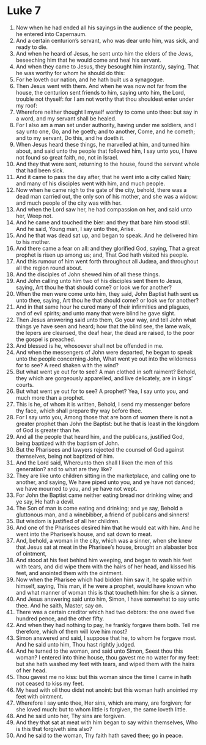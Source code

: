 ﻿# Luke 7
1. Now when he had ended all his sayings in the audience of the people, he entered into Capernaum. 
2. And a certain centurion’s servant, who was dear unto him, was sick, and ready to die. 
3. And when he heard of Jesus, he sent unto him the elders of the Jews, beseeching him that he would come and heal his servant. 
4. And when they came to Jesus, they besought him instantly, saying, That he was worthy for whom he should do this: 
5. For he loveth our nation, and he hath built us a synagogue. 
6. Then Jesus went with them. And when he was now not far from the house, the centurion sent friends to him, saying unto him, the Lord, trouble not thyself: for I am not worthy that thou shouldest enter under my roof: 
7. Wherefore neither thought I myself worthy to come unto thee: but say in a word, and my servant shall be healed. 
8. For I also am a man set under authority, having under me soldiers, and I say unto one, Go, and he goeth; and to another, Come, and he cometh; and to my servant, Do this, and he doeth it. 
9. When Jesus heard these things, he marvelled at him, and turned him about, and said unto the people that followed him, I say unto you, I have not found so great faith, no, not in Israel. 
10. And they that were sent, returning to the house, found the servant whole that had been sick. 
11.  And it came to pass the day after, that he went into a city called Nain; and many of his disciples went with him, and much people. 
12. Now when he came nigh to the gate of the city, behold, there was a dead man carried out, the only son of his mother, and she was a widow: and much people of the city was with her. 
13. And when the Lord saw her, he had compassion on her, and said unto her, Weep not. 
14. And he came and touched the bier: and they that bare him stood still. And he said, Young man, I say unto thee, Arise. 
15. And he that was dead sat up, and began to speak. And he delivered him to his mother. 
16. And there came a fear on all: and they glorified God, saying, That a great prophet is risen up among us; and, That God hath visited his people. 
17. And this rumour of him went forth throughout all Judæa, and throughout all the region round about. 
18. And the disciples of John shewed him of all these things. 
19.  And John calling unto him two of his disciples sent them to Jesus, saying, Art thou he that should come? or look we for another? 
20. When the men were come unto him, they said, John Baptist hath sent us unto thee, saying, Art thou he that should come? or look we for another? 
21. And in that same hour he cured many of their infirmities and plagues, and of evil spirits; and unto many that were blind he gave sight. 
22. Then Jesus answering said unto them, Go your way, and tell John what things ye have seen and heard; how that the blind see, the lame walk, the lepers are cleansed, the deaf hear, the dead are raised, to the poor the gospel is preached. 
23. And blessed is he, whosoever shall not be offended in me. 
24.  And when the messengers of John were departed, he began to speak unto the people concerning John, What went ye out into the wilderness for to see? A reed shaken with the wind? 
25. But what went ye out for to see? A man clothed in soft raiment? Behold, they which are gorgeously apparelled, and live delicately, are in kings’ courts. 
26. But what went ye out for to see? A prophet? Yea, I say unto you, and much more than a prophet. 
27. This is he, of whom it is written, Behold, I send my messenger before thy face, which shall prepare thy way before thee. 
28. For I say unto you, Among those that are born of women there is not a greater prophet than John the Baptist: but he that is least in the kingdom of God is greater than he. 
29. And all the people that heard him, and the publicans, justified God, being baptized with the baptism of John. 
30. But the Pharisees and lawyers rejected the counsel of God against themselves, being not baptized of him. 
31.  And the Lord said, Whereunto then shall I liken the men of this generation? and to what are they like? 
32. They are like unto children sitting in the marketplace, and calling one to another, and saying, We have piped unto you, and ye have not danced; we have mourned to you, and ye have not wept. 
33. For John the Baptist came neither eating bread nor drinking wine; and ye say, He hath a devil. 
34. The Son of man is come eating and drinking; and ye say, Behold a gluttonous man, and a winebibber, a friend of publicans and sinners! 
35. But wisdom is justified of all her children. 
36.  And one of the Pharisees desired him that he would eat with him. And he went into the Pharisee’s house, and sat down to meat. 
37. And, behold, a woman in the city, which was a sinner, when she knew that Jesus sat at meat in the Pharisee’s house, brought an alabaster box of ointment, 
38. And stood at his feet behind him weeping, and began to wash his feet with tears, and did wipe them with the hairs of her head, and kissed his feet, and anointed them with the ointment. 
39. Now when the Pharisee which had bidden him saw it, he spake within himself, saying, This man, if he were a prophet, would have known who and what manner of woman this is that toucheth him: for she is a sinner. 
40. And Jesus answering said unto him, Simon, I have somewhat to say unto thee. And he saith, Master, say on. 
41. There was a certain creditor which had two debtors: the one owed five hundred pence, and the other fifty. 
42. And when they had nothing to pay, he frankly forgave them both. Tell me therefore, which of them will love him most? 
43. Simon answered and said, I suppose that he, to whom he forgave most. And he said unto him, Thou hast rightly judged. 
44. And he turned to the woman, and said unto Simon, Seest thou this woman? I entered into thine house, thou gavest me no water for my feet: but she hath washed my feet with tears, and wiped them with the hairs of her head. 
45. Thou gavest me no kiss: but this woman since the time I came in hath not ceased to kiss my feet. 
46. My head with oil thou didst not anoint: but this woman hath anointed my feet with ointment. 
47. Wherefore I say unto thee, Her sins, which are many, are forgiven; for she loved much: but to whom little is forgiven, the same loveth little. 
48. And he said unto her, Thy sins are forgiven. 
49. And they that sat at meat with him began to say within themselves, Who is this that forgiveth sins also? 
50. And he said to the woman, Thy faith hath saved thee; go in peace. 
